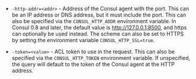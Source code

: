 * `-http-addr=<addr>` - Address of the Consul agent with the port. This can be
  an IP address or DNS address, but it must include the port. This can also be
  specified via the `CONSUL_HTTP_ADDR` environment variable. In Consul 0.8 and
  later, the default value is http://127.0.0.1:8500, and https can optionally
  be used instead. The scheme can also be set to HTTPS by setting the
  environment variable `CONSUL_HTTP_SSL=true`.

* `-token=<value>` - ACL token to use in the request. This can also be specified
  via the `CONSUL_HTTP_TOKEN` environment variable. If unspecified, the query
  will default to the token of the Consul agent at the HTTP address.
